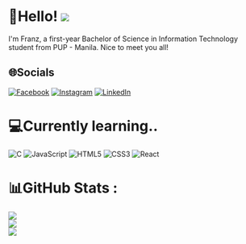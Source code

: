 # 💫Hello! [![](https://visitcount.itsvg.in/api?id=znrfrnz&icon=0&color=0)](https://visitcount.itsvg.in)
 I'm Franz, a first-year Bachelor of Science in Information Technology student from PUP - Manila. Nice to meet you all!



## 🌐Socials
[![Facebook](https://img.shields.io/badge/Facebook-%231877F2.svg?logo=Facebook&logoColor=white)](https://facebook.com/znrfrnz) [![Instagram](https://img.shields.io/badge/Instagram-%23E4405F.svg?logo=Instagram&logoColor=white)](https://instagram.com/frzxcvq) [![LinkedIn](https://img.shields.io/badge/LinkedIn-%230077B5.svg?logo=linkedin&logoColor=white)](https://linkedin.com/in/frnzbs) 

# 💻Currently learning..
![C](https://img.shields.io/badge/c-%2300599C.svg?style=flat&logo=c&logoColor=white) ![JavaScript](https://img.shields.io/badge/javascript-%23323330.svg?style=flat&logo=javascript&logoColor=%23F7DF1E) ![HTML5](https://img.shields.io/badge/html5-%23E34F26.svg?style=flat&logo=html5&logoColor=white) ![CSS3](https://img.shields.io/badge/css3-%231572B6.svg?style=flat&logo=css3&logoColor=white) ![React](https://img.shields.io/badge/react-%2320232a.svg?style=flat&logo=react&logoColor=%2361DAFB)
# 📊GitHub Stats :
![](https://github-readme-stats.vercel.app/api?username=znrfrnz&theme=dark&hide_border=true&include_all_commits=false&count_private=false)<br/>
![](https://github-readme-streak-stats.herokuapp.com/?user=znrfrnz&theme=dark&hide_border=true)<br/>
![](https://github-readme-stats.vercel.app/api/top-langs/?username=znrfrnz&theme=dark&hide_border=true&include_all_commits=false&count_private=false&layout=compact)
